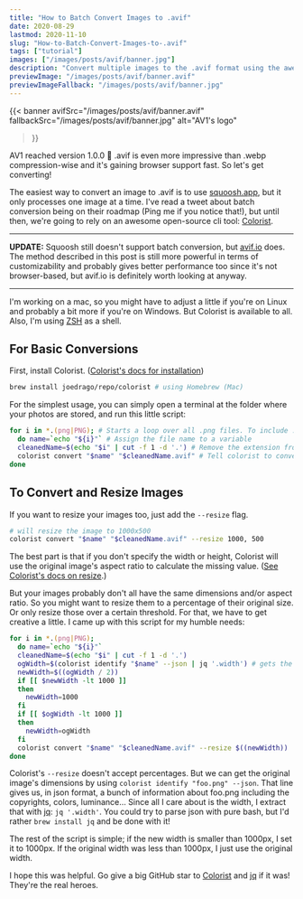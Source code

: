 ```yaml
---
title: "How to Batch Convert Images to .avif"
date: 2020-08-29
lastmod: 2020-11-10
slug: "How-to-Batch-Convert-Images-to-.avif"
tags: ["tutorial"]
images: ["/images/posts/avif/banner.jpg"]
description: "Convert multiple images to the .avif format using the awesome open-source cli tool Colorist."
previewImage: "/images/posts/avif/banner.avif"
previewImageFallback: "/images/posts/avif/banner.jpg"
---
```


{{< banner
    avifSrc="/images/posts/avif/banner.avif" 
    fallbackSrc="/images/posts/avif/banner.jpg"
    alt="AV1's logo"
>}}

AV1 reached version 1.0.0 🎉 .avif is even more impressive than .webp compression-wise and it's gaining browser support fast. So let's get converting!

The easiest way to convert an image to .avif is to use [squoosh.app](https://squoosh.app/), but it only processes one image at a time. I've read a tweet about batch conversion being on their roadmap (Ping me if you notice that!), but until then, we're going to rely on an awesome open-source cli tool: [Colorist](https://joedrago.github.io/colorist/).

---
**UPDATE:** Squoosh still doesn't support batch conversion, but [avif.io](https://avif.io/) does. 
The method described in this post is still more powerful in terms of customizability and probably gives better performance too since it's not browser-based, but avif.io is definitely worth looking at anyway. 

---

I'm working on a mac, so you might have to adjust a little if you're on Linux and probably a bit more if you're on Windows. But Colorist is available to all. Also, I'm using [ZSH](https://ohmyz.sh/) as a shell. 

## For Basic Conversions

First, install Colorist. ([Colorist's docs for installation](https://joedrago.github.io/colorist/#installation))
```zsh
brew install joedrago/repo/colorist # using Homebrew (Mac)
```


For the simplest usage, you can simply open a terminal at the folder where your photos are stored, and run this little script:

```zsh
for i in *.(png|PNG); # Starts a loop over all .png files. To include .jpg too: for i in *.(png|PNG|jpg|JPG);
  do name=`echo "${i}"` # Assign the file name to a variable
  cleanedName=$(echo "$i" | cut -f 1 -d '.') # Remove the extension from the filename ("foo.png" becomes "foo")
  colorist convert "$name" "$cleanedName.avif" # Tell colorist to convert your file to a .avif 
done
```

## To Convert and Resize Images

If you want to resize your images too, just add the `--resize` flag.

```zsh
# will resize the image to 1000x500
colorist convert "$name" "$cleanedName.avif" --resize 1000, 500
```

The best part is that if you don't specify the width or height, Colorist will use the original image's aspect ratio to calculate the missing value. ([See Colorist's docs on resize](https://joedrago.github.io/colorist/docs/Usage.html#resize).)

But your images probably don't all have the same dimensions and/or aspect ratio. So you might want to resize them to a percentage of their original size. Or only resize those over a certain threshold. For that, we have to get creative a little. I came up with this script for my humble needs:

```zsh
for i in *.(png|PNG);
  do name=`echo "${i}"`
  cleanedName=$(echo "$i" | cut -f 1 -d '.')
  ogWidth=$(colorist identify "$name" --json | jq '.width') # gets the original image's width
  newWidth=$((ogWidth / 2))
  if [[ $newWidth -lt 1000 ]] 
  then
    newWidth=1000
  fi
  if [[ $ogWidth -lt 1000 ]]
  then
    newWidth=ogWidth
  fi
  colorist convert "$name" "$cleanedName.avif" --resize $((newWidth))
done
```

Colorist's `--resize` doesn't accept percentages. But we can get the original image's dimensions by using `colorist identify "foo.png" --json`. That line gives us, in json format, a bunch of information about foo.png including the copyrights, colors, luminance... Since all I care about is the width, I extract that with [jq](https://stedolan.github.io/jq/): `jq '.width'`. You could try to parse json with pure bash, but I'd rather `brew install jq` and be done with it!

The rest of the script is simple; if the new width is smaller than 1000px, I set it to 1000px. If the original width was less than 1000px, I just use the original width.

I hope this was helpful. Go give a big GitHub star to [Colorist](https://github.com/joedrago/colorist) and [jq](https://github.com/stedolan/jq) if it was! They're the real heroes.

